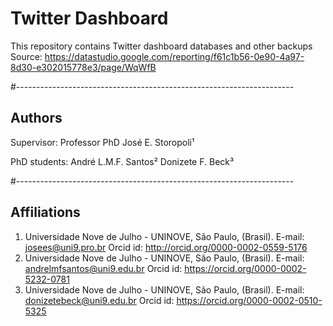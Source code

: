 # Twitter Dashboard
This repository contains Twitter dashboard databases and other backups
Source: https://datastudio.google.com/reporting/f61c1b56-0e90-4a97-8d30-e302015778e3/page/WqWfB

#---------------------------------------------------------------------
## Authors

Supervisor:
Professor PhD José E. Storopoli¹

PhD students:
André L.M.F. Santos²
Donizete F. Beck³

#---------------------------------------------------------------------
## Affiliations

1. Universidade Nove de Julho - UNINOVE, São Paulo, (Brasil). E-mail: josees@uni9.pro.br Orcid id: http://orcid.org/0000-0002-0559-5176
2. Universidade Nove de Julho - UNINOVE, São Paulo, (Brasil). E-mail: andrelmfsantos@uni9.edu.br Orcid id: https://orcid.org/0000-0002-5232-0781
3. Universidade Nove de Julho - UNINOVE, São Paulo, (Brasil). E-mail: donizetebeck@uni9.edu.br Orcid id: https://orcid.org/0000-0002-0510-5325
